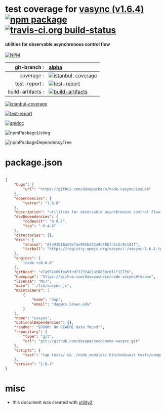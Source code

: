 # test coverage for  [vasync (v1.6.4)](https://github.com/davepacheco/node-vasync#readme)  [![npm package](https://img.shields.io/npm/v/npmtest-vasync.svg?style=flat-square)](https://www.npmjs.org/package/npmtest-vasync) [![travis-ci.org build-status](https://api.travis-ci.org/npmtest/node-npmtest-vasync.svg)](https://travis-ci.org/npmtest/node-npmtest-vasync)
#### utilities for observable asynchronous control flow

[![NPM](https://nodei.co/npm/vasync.png?downloads=true)](https://www.npmjs.com/package/vasync)

| git-branch : | [alpha](https://github.com/npmtest/node-npmtest-vasync/tree/alpha)|
|--:|:--|
| coverage : | [![istanbul-coverage](https://npmtest.github.io/node-npmtest-vasync/build/coverage.badge.svg)](https://npmtest.github.io/node-npmtest-vasync/build/coverage.html/index.html)|
| test-report : | [![test-report](https://npmtest.github.io/node-npmtest-vasync/build/test-report.badge.svg)](https://npmtest.github.io/node-npmtest-vasync/build/test-report.html)|
| build-artifacts : | [![build-artifacts](https://npmtest.github.io/node-npmtest-vasync/glyphicons_144_folder_open.png)](https://github.com/npmtest/node-npmtest-vasync/tree/gh-pages/build)|

[![istanbul-coverage](https://npmtest.github.io/node-npmtest-vasync/build/screenCapture.buildCustomOrg.browser.coverage.html.png)](https://npmtest.github.io/node-npmtest-vasync/build/coverage.html/index.html)

[![test-report](https://npmtest.github.io/node-npmtest-vasync/build/screenCapture.buildCustomOrg.browser.%252Fhome%252Ftravis%252Fbuild%252Fnpmtest%252Fnode-npmtest-vasync%252Ftmp%252Fbuild%252Ftest-report.html.png)](https://npmtest.github.io/node-npmtest-vasync/build/test-report.html)

[![apidoc](https://npmdoc.github.io/node-npmdoc-vasync/build/screenCapture.buildApidoc.browser.%252Fhome%252Ftravis%252Fbuild%252Fnpmdoc%252Fnode-npmdoc-vasync%252Ftmp%252Fbuild%252Fapidoc.html.png)](https://npmdoc.github.io/node-npmdoc-vasync/build/apidoc.html)

![npmPackageListing](https://npmtest.github.io/node-npmtest-vasync/build/screenCapture.npmPackageListing.svg)

![npmPackageDependencyTree](https://npmtest.github.io/node-npmtest-vasync/build/screenCapture.npmPackageDependencyTree.svg)



# package.json

```json

{
    "bugs": {
        "url": "https://github.com/davepacheco/node-vasync/issues"
    },
    "dependencies": {
        "verror": "1.6.0"
    },
    "description": "utilities for observable asynchronous control flow",
    "devDependencies": {
        "nodeunit": "0.8.7",
        "tap": "~0.4.8"
    },
    "directories": {},
    "dist": {
        "shasum": "dfe93616ad0e7ae801b332a9d88bfc5cdc8e1d1f",
        "tarball": "https://registry.npmjs.org/vasync/-/vasync-1.6.4.tgz"
    },
    "engines": [
        "node >=0.6.0"
    ],
    "gitHead": "e7a557e09fea5fcd712324e24f8859c8f1f12736",
    "homepage": "https://github.com/davepacheco/node-vasync#readme",
    "license": "MIT",
    "main": "./lib/vasync.js",
    "maintainers": [
        {
            "name": "dap",
            "email": "dap@cs.brown.edu"
        }
    ],
    "name": "vasync",
    "optionalDependencies": {},
    "readme": "ERROR: No README data found!",
    "repository": {
        "type": "git",
        "url": "git://github.com/davepacheco/node-vasync.git"
    },
    "scripts": {
        "test": "tap tests/ && ./node_modules/.bin/nodeunit tests/compat.js"
    },
    "version": "1.6.4"
}
```



# misc
- this document was created with [utility2](https://github.com/kaizhu256/node-utility2)
